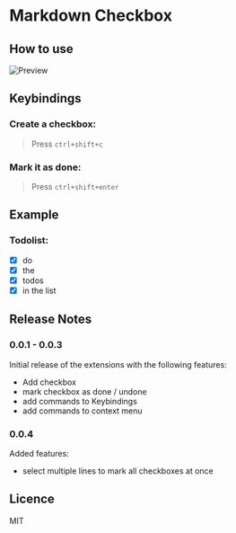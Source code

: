 # Markdown Checkbox

## How to use

![Preview](https://raw.githubusercontent.com/PKief/vscode-extension-markdown-checkbox/master/images/preview.gif)

## Keybindings
### Create a checkbox:

> Press `ctrl+shift+c`

### Mark it as done:

> Press `ctrl+shift+enter`

## Example
### Todolist:
* [X] do
* [X] the
* [X] todos
* [X] in the list

## Release Notes

### 0.0.1 - 0.0.3

Initial release of the extensions with the following features:
- Add checkbox
- mark checkbox as done / undone
- add commands to Keybindings
- add commands to context menu

### 0.0.4

Added features:
- select multiple lines to mark all checkboxes at once 

## Licence
MIT